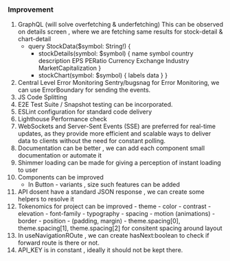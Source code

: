 ### Improvement

1. GraphQL (will solve overfetching & underfetching)
    This can be observed on details screen , where we are fetching same results
    for stock-detail & chart-detail
    - query StockData($symbol: String!) {
       - stockDetails(symbol: $symbol) {
            name
            symbol
            country
            description
            EPS
            PERatio
            Currency
            Exchange
            Industry
            MarketCapitalization
        }
       - stockChart(symbol: $symbol) {
            labels
            data
        }
    }
2. Central Level Error Monitoring
    Sentry/bugsnag for Error Monitoring, we can use ErrorBoundary for sending the events.
3. JS Code Splitting
4. E2E Test Suite / Snapshot testing can be incorporated.
5. ESLint configuration for standard code delivery
6. Lighthouse Performance check
7. WebSockets and Server-Sent Events (SSE) are preferred for real-time updates, as they provide more efficient and scalable ways to deliver data to clients without the need for constant polling.
8. Documentation can be better , we can add each component small documentation or automate it
9. Shimmer loading can be made for giving a perception of instant loading to user
11. Components can be improved
    - In Button - variants , size such features can be added
12. API dosent have a standard JSON response , we can create some helpers to resolve it 
14. Tokenomics for project can be improved
        - theme
            - color
            - contrast
            - elevation
            - font-family
            - typography
            - spacing
            - motion (animations)
            - border
            - position - (padding, margin) - theme.spacing[0], theme.spacing[1], theme.spacing[2] for   consitent spacing around layout
15. In useNavigationROute , we can create hasNext:boolean to check if forward route is there or not.
16. API_KEY is in constant , ideally it should not be kept there.